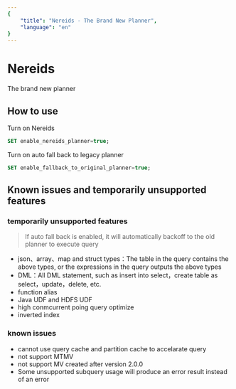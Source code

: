 ```yaml
---
{
    "title": "Nereids - The Brand New Planner",
    "language": "en"
}
---
```


<!-- 
Licensed to the Apache Software Foundation (ASF) under one
or more contributor license agreements.  See the NOTICE file
distributed with this work for additional information
regarding copyright ownership.  The ASF licenses this file
to you under the Apache License, Version 2.0 (the
"License"); you may not use this file except in compliance
with the License.  You may obtain a copy of the License at

  http://www.apache.org/licenses/LICENSE-2.0

Unless required by applicable law or agreed to in writing,
software distributed under the License is distributed on an
"AS IS" BASIS, WITHOUT WARRANTIES OR CONDITIONS OF ANY
KIND, either express or implied.  See the License for the
specific language governing permissions and limitations
under the License.
-->

# Nereids

<version since="dev">

The brand new planner

</version>

## How to use

Turn on Nereids

```sql
SET enable_nereids_planner=true;
```

Turn on auto fall back to legacy planner

```sql
SET enable_fallback_to_original_planner=true;
```

## Known issues and temporarily unsupported features

### temporarily unsupported features

> If auto fall back is enabled, it will automatically backoff to the old planner to execute query

- json、array、map and struct types：The table in the query contains the above types, or the expressions in the query outputs the above types
- DML：All DML statement, such as insert into select，create table as select，update，delete, etc.
- function alias
- Java UDF and HDFS UDF
- high conmcurrent poing query optimize
- inverted index

### known issues

- cannot use query cache and partition cache to accelarate query
- not support MTMV
- not support MV created after version 2.0.0
- Some unsupported subquery usage will produce an error result instead of an error
